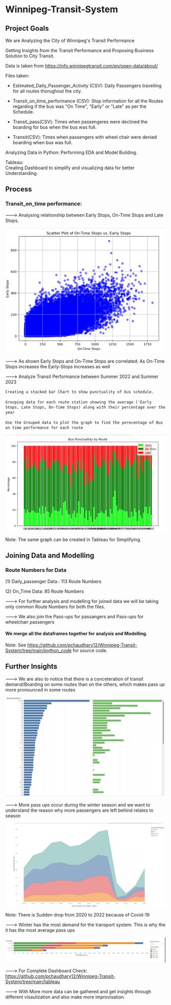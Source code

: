 # Winnipeg-Transit-System

## Project Goals

We are Analyzing the City of Winnipeg's Transit Performance

Getting Insights from the Transit Performance and Proposing Business Solution to City Transit.

Data is taken from https://info.winnipegtransit.com/en/open-data/about/

Files taken:

 - Estimated_Daily_Passenger_Activity (CSV):
                                  Daily Passengers travelling for all routes thorughout the city.

 - Transit_on_time_performance (CSV):
                                  Stop information for all the Routes regarding if the bus was "On Time", "Early" or "Late" as per the Schedule.

 - Transit_pass(CSV):
                                  Times when passengeres were declined the boarding for bus when the bus was full.

 - Transit(CSV):
                                  Times when passengers with wheel chair were denied boarding when bus was full.

Analyzing Data in Python:
                       Performing EDA and Model Building.

Tableau:                       
                       Creating Dashboard to simplify and visualizing data for better Understanding.


## Process

### Transit_on_time performance:

---> Analysing relationship between Early Stops, On-Time Stops and Late Stops.

  ![Alt text](<Realtions Between Stops Scatter plot-1.png>)



---> As shown Early Stops and On-Time Stops are correlated:
                                                          As On-Time Stops increases the Early-Stops increases as well


---> Analyze Transit Performance between Summer 2022 and Summer 2023

    Creating a stacked bar Chart to show punctuality of bus schedule.

    Grouping data for each route station showing the average ('Early Stops, Late Stops, On-Time Stops) along with their percentage over the year

    Use the Grouped data to plot the graph to find the perecentage of Bus on time performance for each route
                                                            

  ![Alt text](image-1.png)

Note:  The same graph can be created in Tableau for Simplifying. 
   

## Joining Data and Modelling

### Route Numbers for Data

(1) Daily_passenger Data : 113 Route Numbers

(2) On_Time Data: 85 Route Numbers

---> For further analysis and modelling for joined data we will be taking only common Route Numbers for both the files.

---> We also join the Pass-ups for passangers and Pass-ups for wheelchair passengers

#### We merge all the dataframes together for analysis and Modelling.

Note: See https://github.com/pchaudhary12/Winnipeg-Transit-System/tree/main/python_code for source code.

## Further Insights

---> We are also to notice that there is a conceteration of transit demand/Boarding on some
routes than on the others, which makes pass up more pronounced in some routes

![Alt text](image-2.png)

---> More pass ups occur during the winter season and we want to understand the reason why
more passengers are left behind relates to season

![Alt text](image-3.png)

Note: There is Sudden drop from 2020 to 2022 because of Covid-19

---> Winter has the most demand for the transport system. This is why the it has the most average pass ups

![Alt text](image-4.png)


---> For Complete Dashboard Check: https://github.com/pchaudhary12/Winnipeg-Transit-System/tree/main/tableau

---> With More more data can be gathered and get insights through different visaulization and also make more improvisation.

